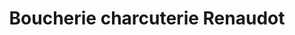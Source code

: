 ---
title: "Boucherie charcuterie Renaudot"
url: /gilley/boucherie-charcuterie-renaudot/
shop: Metzgerei
---